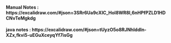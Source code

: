 <h4>Manual Notes : https://excalidraw.com/#json=3SRr6Ua9cXIC_Hol8WR8I,6nHPfPZLD1HDCNvTeMgkdg</h4>
<h4> java notes : https://excalidraw.com/#json=tUyzO5o8RJNhlddIn-XZx,fkvi5-uEGuXceyqYf7isGg</h4>

